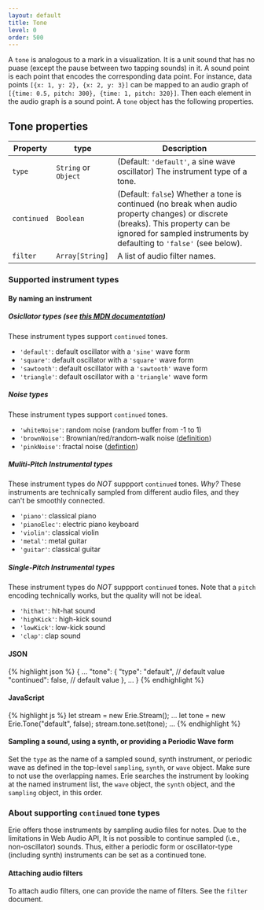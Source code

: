 ```yaml
---
layout: default
title: Tone
level: 0
order: 500
---
```


A `tone` is analogous to a mark in a visualization.
It is a unit sound that has no puase (except the pause between two tapping sounds) in it.
A sound point is each point that encodes the corresponding data point.
For instance, data points `[{x: 1, y: 2}, {x: 2, y: 3}]` can be mapped to
an audio graph of `[{time: 0.5, pitch: 300}, {time: 1, pitch: 320}]`.
Then each element in the audio graph is a sound point.
A `tone` object has the following properties.

## Tone properties

| Property | type | Description |
| -------- | ---- | ----------- |
| `type` | `String` or `Object` | (Default: `'default'`, a sine wave oscillator) The instrument type of a tone. |
| `continued` | `Boolean` | (Default: `false`) Whether a tone is continued (no break when audio property changes) or discrete (breaks). This property can be ignored for sampled instruments by defaulting to `'false'` (see below). |
| `filter` | `Array[String]` | A list of audio filter names. |

### Supported instrument types

#### By naming an instrument

##### Osicllator types (see [this MDN documentation](https://developer.mozilla.org/en-US/docs/Web/API/OscillatorNode/type))

These instrument types support `continued` tones.

- `'default'`: default oscillator with a `'sine'` wave form
- `'square'`: default oscillator with a `'square'` wave form
- `'sawtooth'`: default oscillator with a `'sawtooth'` wave form
- `'triangle'`: default oscillator with a `'triangle'` wave form

##### Noise types

These instrument types support `continued` tones.

- `'whiteNoise'`: random noise (random buffer from -1 to 1)
- `'brownNoise'`: Brownian/red/random-walk noise ([definition](https://en.wikipedia.org/wiki/Brownian_noise))
- `'pinkNoise'`: fractal noise ([defintion](https://en.wikipedia.org/wiki/Pink_noise))

##### Muliti-Pitch Instrumental types

These instrument types do *NOT* suppport `continued` tones.
*Why?* These instruments are technically sampled from different audio files, and they can't be smoothly connected.

- `'piano'`: classical piano
- `'pianoElec'`: electric piano keyboard
- `'violin'`: classical violin
- `'metal'`: metal guitar
- `'guitar'`: classical guitar

##### Single-Pitch Instrumental types

These instrument types do *NOT* suppport `continued` tones.
Note that a `pitch` encoding technically works, but the quality will not be ideal.

- `'hithat'`: hit-hat sound
- `'highKick'`: high-kick sound
- `'lowKick'`: low-kick sound
- `'clap'`: clap sound

<code-groups>
<code-group>
<h4>JSON</h4>
{% highlight json %}
{
  ...
  "tone": {
    "type": "default", // default value
    "continued": false, // default value
   },
  ...
}
{% endhighlight %}
</code-group>
<code-group>
<h4>JavaScript</h4>
{% highlight js %}
let stream = new Erie.Stream();
...
let tone = new Erie.Tone("default", false);
stream.tone.set(tone);
...
{% endhighlight %}
</code-group>
</code-groups>

#### Sampling a sound, using a synth, or providing a Periodic Wave form

Set the `type` as the name of a sampled sound, synth instrument, or periodic wave as defined in the top-level `sampling`, `synth`, or `wave` object.
Make sure to not use the overlapping names.
Erie searches the instrument by looking at the named instrument list, the `wave` object, the `synth` object, and the `sampling` object, in this order.

### About supporting `continued` tone types

Erie offers those instruments by sampling audio files for notes.
Due to the limitations in Web Audio API,
It is not possible to continue sampled (i.e., non-oscillator) sounds.
Thus, either a periodic form or oscillator-type (including synth) instruments can be set as a continued tone.

#### Attaching audio filters

To attach audio filters, one can provide the name of filters. See the `filter` document.